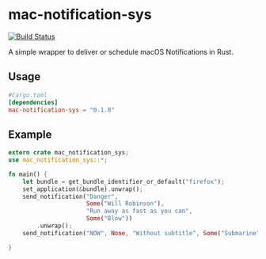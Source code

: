 # mac-notification-sys

[![Build Status](https://travis-ci.com/h4llow3En/macos-notifications-sys.svg?token=nfC1sQZDhGQq93RfYx3k&branch=master)](https://travis-ci.com/h4llow3En/macos-notifications-sys)

A simple wrapper to deliver or schedule macOS Notifications in Rust.

## Usage

```toml
#Cargo.toml
[dependencies]
mac-notification-sys = "0.1.0"
```

## Example

```rust
extern crate mac_notification_sys;
use mac_notification_sys::*;

fn main() {
    let bundle = get_bundle_identifier_or_default("firefox");
    set_application(&bundle).unwrap();
    send_notification("Danger",
                      Some("Will Robinson"),
                      "Run away as fast as you can",
                      Some("Blow"))
        .unwrap();
    send_notification("NOW", None, "Without subtitle", Some("Submarine")).unwrap();

}
```

